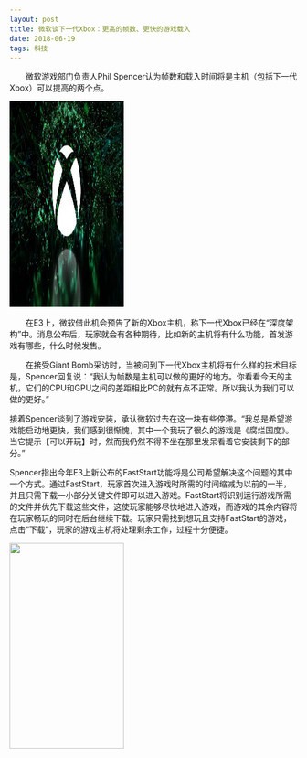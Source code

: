 ```yaml
---
layout: post
title: 微软谈下一代Xbox：更高的帧数、更快的游戏载入
date: 2018-06-19 
tags: 科技 
---
```


　　微软游戏部门负责人Phil Spencer认为帧数和载入时间将是主机（包括下一代Xbox）可以提高的两个点。
  
  <img src="/images/0.jpg" height="360" width="200">

　　在E3上，微软借此机会预告了新的Xbox主机，称下一代Xbox已经在“深度架构”中。消息公布后，玩家就会有各种期待，比如新的主机将有什么功能，首发游戏有哪些，什么时候发售。                  
                           
　　在接受Giant Bomb采访时，当被问到下一代Xbox主机将有什么样的技术目标是，Spencer回复说：“我认为帧数是主机可以做的更好的地方。你看看今天的主机，它们的CPU和GPU之间的差距相比PC的就有点不正常。所以我认为我们可以做的更好。”
  
  接着Spencer谈到了游戏安装，承认微软过去在这一块有些停滞。“我总是希望游戏能启动地更快，我们感到很惭愧，其中一个我玩了很久的游戏是《腐烂国度》。当它提示【可以开玩】时，然而我仍然不得不坐在那里发呆看着它安装剩下的部分。”
  
  Spencer指出今年E3上新公布的FastStart功能将是公司希望解决这个问题的其中一个方式。通过FastStart，玩家首次进入游戏时所需的时间缩减为以前的一半，并且只需下载一小部分关键文件即可以进入游戏。FastStart将识别运行游戏所需的文件并优先下载这些文件，这使玩家能够尽快地进入游戏，而游戏的其余内容将在玩家畅玩的同时在后台继续下载。玩家只需找到想玩且支持FastStart的游戏，点击“下载”，玩家的游戏主机将处理剩余工作，过程十分便捷。
  
 <img src="/images/0(1).jpg" height="360" width="200">
  
